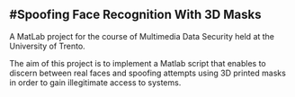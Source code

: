 #Spoofing Face Recognition With 3D Masks
----------------------------------------

A MatLab project for the course of Multimedia Data Security held at the University of Trento.

The aim of this project is to implement a Matlab script that enables to discern between real faces and spoofing attempts using 3D printed masks in order to gain illegitimate access to systems.